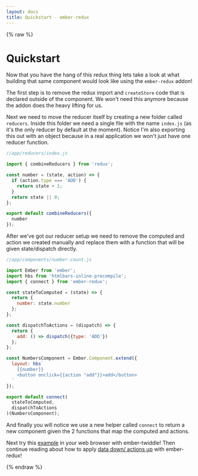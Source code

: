 ```yaml
---
layout: docs
title: Quickstart - ember-redux
---
```

{% raw %}

# Quickstart

Now that you have the hang of this redux thing lets take a look at what building that same component would look like using the `ember-redux` addon!

The first step is to remove the redux import and `createStore` code that is declared outside of the component. We won't need this anymore because the addon does the heavy lifting for us.

Next we need to move the reducer itself by creating a new folder called `reducers`. Inside this folder we need a single file with the name `index.js` (as it's the only reducer by default at the moment). Notice I'm also exporting this out with an object because in a real application we won't just have one reducer function.

```js
//app/reducers/index.js

import { combineReducers } from 'redux';

const number = (state, action) => {
  if (action.type === 'ADD') {
    return state + 1;
  }
  return state || 0;
};

export default combineReducers({
  number
});
```

After we've got our reducer setup we need to remove the computed and action we created manually and replace them with a function that will be given state/dispatch directly.

```js
//app/components/number-count.js

import Ember from 'ember';
import hbs from 'htmlbars-inline-precompile';
import { connect } from 'ember-redux';

const stateToComputed = (state) => {
  return {
    number: state.number
  };
};

const dispatchToActions = (dispatch) => {
  return {
    add: () => dispatch({type: 'ADD'})
  };
};

const NumbersComponent = Ember.Component.extend({
  layout: hbs`
    {{number}}
    <button onclick={{action "add"}}>add</button>
  `
});

export default connect(
  stateToComputed,
  dispatchToActions
)(NumbersComponent);
```

And finally you will notice we use a new helper called `connect` to return a new component given the 2 functions that map the computed and actions.

Next try this [example](https://ember-twiddle.com/2d98cd4418b7df5cbce6c5213351d31e) in your web browser with ember-twiddle! Then continue reading about how to apply [data down/ actions up](/ddau) with ember-redux!

{% endraw %}

